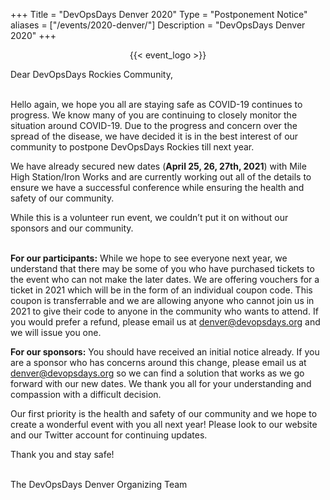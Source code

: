 +++
Title = "DevOpsDays Denver 2020"
Type = "Postponement Notice"
aliases = ["/events/2020-denver/"]
Description = "DevOpsDays Denver 2020"
+++

<div style="text-align:center;">
  {{< event_logo >}}
</div>

<div>
<p>
Dear DevOpsDays Rockies Community, <br/><br/>

Hello again, we hope you all are staying safe as COVID-19 continues to progress.  We know many of you are continuing to closely monitor the situation around COVID-19. Due to the progress and concern over the spread of the disease, we have decided it is in the best interest of our community to postpone DevOpsDays Rockies till next year.<br/>
 
We have already secured new dates (<b>April 25, 26, 27th, 2021</b>) with Mile High Station/Iron Works and are currently working out all of the details to ensure we have a successful conference while ensuring the health and safety of our community.<br/>

While this is a volunteer run event, we couldn’t put it on without our sponsors and our community.<br /><br/>

<b>For our participants:</b> While we hope to see everyone next year, we understand that there may be some of you who have purchased tickets to the event who can not make the later dates. We are offering vouchers for a ticket in 2021 which will be in the form of an individual coupon code. This coupon is transferrable and we are allowing anyone who cannot join us in 2021 to give their code to anyone in the community who wants to attend. If you would prefer a refund, please email us at denver@devopsdays.org and we will issue you one.<br/>

<b>For our sponsors:</b> You should have received an initial notice already. If you are a sponsor who has concerns around this change, please email us at denver@devopsdays.org so we can find a solution that works as we go forward with our new dates. We thank you all for your understanding and compassion with a difficult decision.<br/>

Our first priority is the health and safety of our community and we hope to create a wonderful event with you all next year! Please look to our website and our Twitter account for continuing updates.<br/>

Thank you and stay safe!<br/><br/>

The DevOpsDays Denver Organizing Team


</p>
</div>
